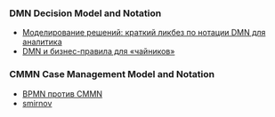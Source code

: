 ### DMN Decision Model and Notation  

- [Моделирование решений: краткий ликбез по нотации DMN для аналитика](https://babok-school.ru/blog/what-is-dmn-and-how-to-use-it-example/)
- [DMN и бизнес-правила для «чайников»](https://bpmn2.ru/blog/dmn-i-biznes-pravila-dlya-chainkov)

### CMMN Case Management Model and Notation
- [BPMN против CMMN](https://www.cybermedian.com/ru/what-is-case-management-model-and-notation-cmmn)
- [smirnov](https://mxsmirnov.com/2014/08/18/cmmn/)
